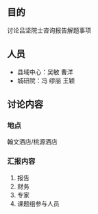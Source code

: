 ## 目的
讨论吕坚院士咨询报告解题事项

## 人员
- 县域中心：吴敏 曹洋
- 城研院：冯 缪丽 王颖

## 讨论内容
### 地点
翰文酒店/桃源酒店
### 汇报内容
1. 报告
2. 财务
3. 专家
4. 课题组参与人员